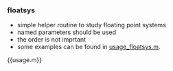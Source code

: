### floatsys
- simple helper routine to study floating point systems
- named parameters should be used
- the order is not imprtant
- some examples can be found in [usage_floatsys.m](usage_floatsys.m).


{{usage.m}}
